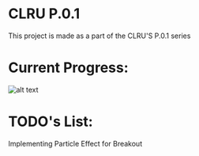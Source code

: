 # CLRU P.0.1
This project is made as a part of the CLRU'S P.0.1 series

# Current Progress:
![alt text](https://github.com/thaibui2308/p01/tree/main/breakout/img/breakout.png?raw=true)

# TODO's List:
Implementing Particle Effect for Breakout
